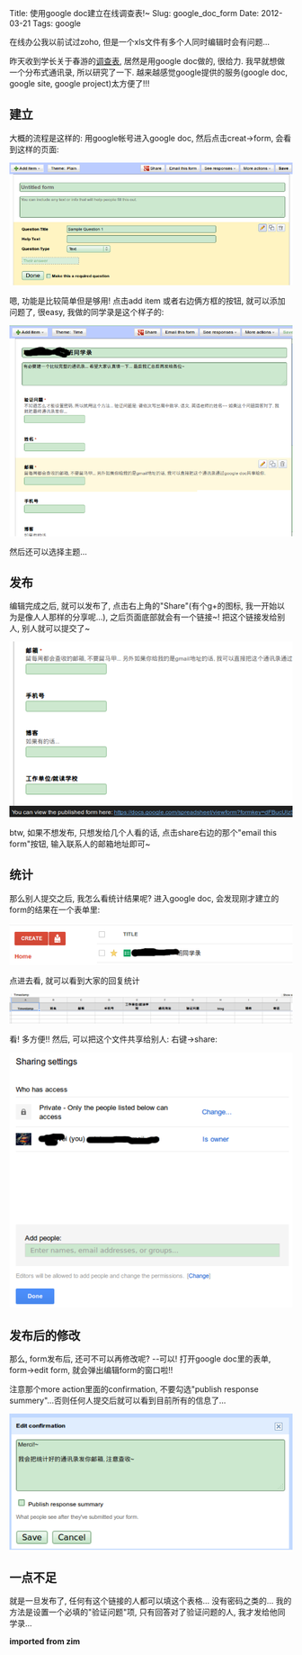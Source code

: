 Title: 使用google doc建立在线调查表!~
Slug: google_doc_form
Date: 2012-03-21
Tags: google

在线办公我以前试过zoho, 但是一个xls文件有多个人同时编辑时会有问题...

昨天收到学长关于春游的[调查表](https://docs.google.com/spreadsheet/viewform?formkey=dDhzYnRNVHFReXRoanlpZWRyYjM4Y2c6MQ), 居然是用google doc做的, 很给力. 我早就想做一个分布式通讯录, 所以研究了一下. 越来越感觉google提供的服务(google doc, google site, google project)太方便了!!!

建立
--
大概的流程是这样的:
用google帐号进入google doc, 然后点击creat->form, 会看到这样的页面:

![](images/./google_doc_form/pasted_image.png)

嗯, 功能是比较简单但是够用!
点击add item 或者右边俩方框的按钮, 就可以添加问题了, 很easy, 我做的同学录是这个样子的:

![](images/./google_doc_form/pasted_image001.png)

然后还可以选择主题...

发布
--
编辑完成之后, 就可以发布了, 点击右上角的"Share"(有个g+的图标, 我一开始以为是像人人那样的分享呢...), 之后页面底部就会有一个链接~! 把这个链接发给别人, 别人就可以提交了~

![](images/./google_doc_form/pasted_image002.png)

btw, 如果不想发布, 只想发给几个人看的话, 点击share右边的那个"email this form"按钮, 输入联系人的邮箱地址即可~

统计
--
那么别人提交之后, 我怎么看统计结果呢? 进入google doc, 会发现刚才建立的form的结果在一个表单里:

![](images/./google_doc_form/pasted_image003.png)

点进去看, 就可以看到大家的回复统计

![](images/./google_doc_form/pasted_image004.png)

看! 多方便!!
然后, 可以把这个文件共享给别人: 右键->share:

![](images/./google_doc_form/pasted_image005.png)

发布后的修改
------
那么, form发布后, 还可不可以再修改呢? --可以! 打开google doc里的表单, form->edit form, 就会弹出编辑form的窗口啦!!

注意那个more action里面的confirmation, 不要勾选"publish response summery"...否则任何人提交后就可以看到目前所有的信息了...

![](images/./google_doc_form/pasted_image006.png)

一点不足
----
就是一旦发布了, 任何有这个链接的人都可以填这个表格... 没有密码之类的...
我的方法是设置一个必填的"验证问题"项, 只有回答对了验证问题的人, 我才发给他同学录...


**imported from zim**


